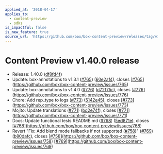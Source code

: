 ```yaml
---
applied_at: '2018-04-17'
applies_to:
  - content-preview
  - sdks
is_impactful: false
is_new_feature: true
source_url: 'https://github.com/box/box-content-preview/releases/tag/v1.40.0'
---
```


# Content Preview v1.40.0 release


* Release: 1.40.0 ([df8fd4f](https://github.com/box/box-content-preview/commit[df8fd4f](https://github.com/box/box-content-preview/commit/df8fd4f)))
* Update: box-annotations to v1.3.1 ([#765](https://github.com/box/box-content-preview/pull/765)) ([60e2af4](https://github.com/box/box-content-preview/commit[60e2af4](https://github.com/box/box-content-preview/commit/60e2af4))), closes [[#765](https://github.com/box/box-content-preview/pull/765)](https://github.com/box/box-content-preview/issues/765)
* Update: box-annotations to v1.4.0 ([#776](https://github.com/box/box-content-preview/pull/776)) ([d72f75c](https://github.com/box/box-content-preview/commit[d72f75c](https://github.com/box/box-content-preview/commit/d72f75c))), closes [[#776](https://github.com/box/box-content-preview/pull/776)](https://github.com/box/box-content-preview/issues/776)
* Chore: Add rep_type to logs ([#773](https://github.com/box/box-content-preview/pull/773)) ([5142e45](https://github.com/box/box-content-preview/commit[5142e45](https://github.com/box/box-content-preview/commit/5142e45))), closes [[#773](https://github.com/box/box-content-preview/pull/773)](https://github.com/box/box-content-preview/issues/773)
* Mojito: Update translations ([#771](https://github.com/box/box-content-preview/pull/771)) ([bd2e74f](https://github.com/box/box-content-preview/commit[bd2e74f](https://github.com/box/box-content-preview/commit/bd2e74f))), closes [[#771](https://github.com/box/box-content-preview/pull/771)](https://github.com/box/box-content-preview/issues/771)
* Docs: Update functional tests README.md ([#768](https://github.com/box/box-content-preview/pull/768)) ([5ed871e](https://github.com/box/box-content-preview/commit[5ed871e](https://github.com/box/box-content-preview/commit/5ed871e))), closes [[#768](https://github.com/box/box-content-preview/pull/768)](https://github.com/box/box-content-preview/issues/768)
* Revert "Fix: Add blend mode fallbacks if not supported ([#758](https://github.com/box/box-content-preview/pull/758))" ([#769](https://github.com/box/box-content-preview/pull/769)) ([b80dafc](https://github.com/box/box-content-preview/commit[b80dafc](https://github.com/box/box-content-preview/commit/b80dafc))), closes [[#758](https://github.com/box/box-content-preview/pull/758)](https://github.com/box/box-content-preview/issues/758) [[#769](https://github.com/box/box-content-preview/pull/769)](https://github.com/box/box-content-preview/issues/769)



